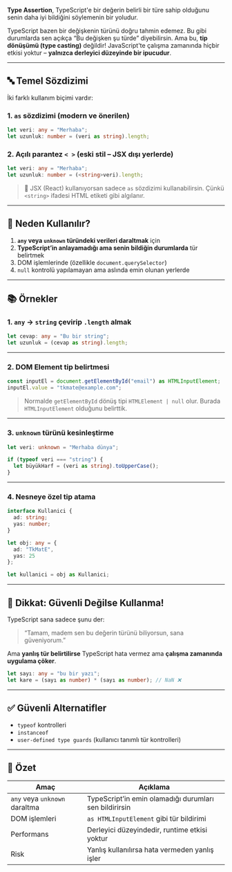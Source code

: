 
**Type Assertion**, TypeScript'e bir değerin belirli bir türe sahip olduğunu senin daha iyi bildiğini söylemenin bir yoludur.

TypeScript bazen bir değişkenin türünü doğru tahmin edemez. Bu gibi durumlarda sen açıkça “Bu değişken şu türde” diyebilirsin. Ama bu, **tip dönüşümü (type casting)** değildir! JavaScript'te çalışma zamanında hiçbir etkisi yoktur – **yalnızca derleyici düzeyinde bir ipucudur**.

---

## 🔤 Temel Sözdizimi

İki farklı kullanım biçimi vardır:

### 1. `as` sözdizimi (modern ve önerilen)

```ts
let veri: any = "Merhaba";
let uzunluk: number = (veri as string).length;
```

### 2. Açılı parantez `< >` (eski stil – JSX dışı yerlerde)

```ts
let veri: any = "Merhaba";
let uzunluk: number = (<string>veri).length;
```

> 🛑 JSX (React) kullanıyorsan sadece `as` sözdizimi kullanabilirsin. Çünkü `<string>` ifadesi HTML etiketi gibi algılanır.

---

## 📌 Neden Kullanılır?

1. **`any` veya `unknown` türündeki verileri daraltmak** için
2. **TypeScript’in anlayamadığı ama senin bildiğin durumlarda** tür belirtmek
3. DOM işlemlerinde (özellikle `document.querySelector`)
4. `null` kontrolü yapılamayan ama aslında emin olunan yerlerde

---

## 📚 Örnekler

### 1. `any` → `string` çevirip `.length` almak

```ts
let cevap: any = "Bu bir string";
let uzunluk = (cevap as string).length;
```

---

### 2. DOM Element tip belirtmesi

```ts
const inputEl = document.getElementById("email") as HTMLInputElement;
inputEl.value = "tkmate@example.com";
```

> Normalde `getElementById` dönüş tipi `HTMLElement | null` olur. Burada `HTMLInputElement` olduğunu belirttik.

---

### 3. `unknown` türünü kesinleştirme

```ts
let veri: unknown = "Merhaba dünya";

if (typeof veri === "string") {
  let büyükHarf = (veri as string).toUpperCase();
}
```

---

### 4. Nesneye özel tip atama

```ts
interface Kullanici {
  ad: string;
  yas: number;
}

let obj: any = {
  ad: "TkMatE",
  yas: 25
};

let kullanici = obj as Kullanici;
```

---

## 🚫 Dikkat: Güvenli Değilse Kullanma!

TypeScript sana sadece şunu der:

> “Tamam, madem sen bu değerin türünü biliyorsun, sana güveniyorum.”

Ama **yanlış tür belirtilirse** TypeScript hata vermez ama **çalışma zamanında uygulama çöker**.

```ts
let sayı: any = "bu bir yazı";
let kare = (sayı as number) * (sayı as number); // NaN ❌
```

---

## ✅ Güvenli Alternatifler

- `typeof` kontrolleri
- `instanceof`
- `user-defined type guards` (kullanıcı tanımlı tür kontrolleri)

---

## 🔎 Özet

|Amaç|Açıklama|
|---|---|
|`any` veya `unknown` daraltma|TypeScript’in emin olamadığı durumları sen bildirirsin|
|DOM işlemleri|`as HTMLInputElement` gibi tür bildirimi|
|Performans|Derleyici düzeyindedir, runtime etkisi yoktur|
|Risk|Yanlış kullanılırsa hata vermeden yanlış işler|
